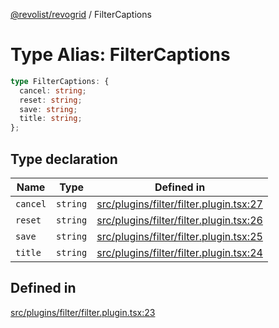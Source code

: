 [@revolist/revogrid](README.md) / FilterCaptions

# Type Alias: FilterCaptions

```ts
type FilterCaptions: {
  cancel: string;
  reset: string;
  save: string;
  title: string;
};
```

## Type declaration

| Name | Type | Defined in |
| ------ | ------ | ------ |
| `cancel` | `string` | [src/plugins/filter/filter.plugin.tsx:27](https://github.com/revolist/revogrid/blob/69db770b4dd0e83354c8d987e03567beaf944291/src/plugins/filter/filter.plugin.tsx#L27) |
| `reset` | `string` | [src/plugins/filter/filter.plugin.tsx:26](https://github.com/revolist/revogrid/blob/69db770b4dd0e83354c8d987e03567beaf944291/src/plugins/filter/filter.plugin.tsx#L26) |
| `save` | `string` | [src/plugins/filter/filter.plugin.tsx:25](https://github.com/revolist/revogrid/blob/69db770b4dd0e83354c8d987e03567beaf944291/src/plugins/filter/filter.plugin.tsx#L25) |
| `title` | `string` | [src/plugins/filter/filter.plugin.tsx:24](https://github.com/revolist/revogrid/blob/69db770b4dd0e83354c8d987e03567beaf944291/src/plugins/filter/filter.plugin.tsx#L24) |

## Defined in

[src/plugins/filter/filter.plugin.tsx:23](https://github.com/revolist/revogrid/blob/69db770b4dd0e83354c8d987e03567beaf944291/src/plugins/filter/filter.plugin.tsx#L23)
